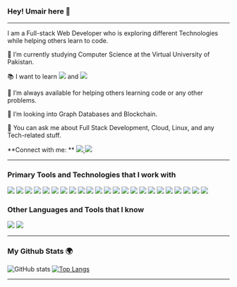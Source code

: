 ### Hey! Umair here 👋

---

<!-- <p align="center">
  <img src="https://raw.githubusercontent.com/Souravdey777/Souravdey777/master/Card.png" width="100%" title="Intro Card" alt="Intro Card">
</p> -->

I am a Full-stack Web Developer who is exploring different Technologies while helping others learn to code.

🌱 I’m currently studying Computer Science at the Virtual University of Pakistan.

:books: I want to learn <img src="https://img.shields.io/badge/-Flutter-3a495d?style=flat&logo=flutter&logoColor=67b7f7"> and <img src="https://img.shields.io/badge/Solidity-black?style=flat&logo=Solidity"/>

🤝 I’m always available for helping others learning code or any other problems.

🤔 I’m looking into Graph Databases and Blockchain.

💬 You can ask me about Full Stack Development, Cloud, Linux, and any Tech-related stuff.

**Connect with me: **
<a href="https://www.linkedin.com/in/syedumaircodes/">
<img src="https://img.shields.io/badge/LinkedIn-blue?style=flat&logo=linkedin&labelColor=blue" /></a><a href="twitter.com/SyedUmairCodes">
<img src="https://img.shields.io/badge/Twitter-blue?style=flat&logo=Twitter" />
</a>

---

### Primary Tools and Technologies that I work with

<img src = "https://img.shields.io/badge/-HTML5-E34F26?style=flat&logo=html5&logoColor=white"> <img src = "https://img.shields.io/badge/-CSS3-1572B6?style=flat&logo=css3&logoColor=white">
<img src="https://img.shields.io/badge/-Tailwind-22d3ee?style=flat&logo=tailwindcss&logoColor=white">
<img src="https://img.shields.io/badge/-JavaScript-eed718?style=flat&logo=javascript&logoColor=white">
<img src="https://img.shields.io/badge/-Sass-cc6699?style=flat&logo=sass&logoColor=white">
<img src="https://img.shields.io/badge/-React-000000?style=flat&logo=react&logoColor=00c8ff">
<img src="https://img.shields.io/badge/-MongoDB-4DB33D?style=flat&logo=mongodb&logoColor=FFFFFF">
<img src="https://img.shields.io/badge/-GraphQL-e535ab?style=flat&logo=graphql&logoColor=FFFFFF">
<img src="https://img.shields.io/badge/-MySQL-F29111?style=flat&logo=mysql&logoColor=FFFFFF">
<img src="https://img.shields.io/badge/-Express.js-787878?style=flat">
<img src="https://img.shields.io/badge/-Node.js-3C873A?style=flat&logo=Node.js&logoColor=white">
<img src="http://img.shields.io/badge/-Git-F1502F?style=flat&logo=git&logoColor=FFFFFF">
<img src="http://img.shields.io/badge/-Github-000000?style=flat&logo=github&logoColor=FFFFFF">
<img src="http://img.shields.io/badge/-VS%20Code-007ACC?style=flat&logo=visual%20studio%20code&logoColor=white">
<img src="http://img.shields.io/badge/-Vercel-black?style=flat&logo=vercel&logoColor=white">
<img src="http://img.shields.io/badge/-Linux-d64613?style=flat&logo=linux&logoColor=white">
<img src="http://img.shields.io/badge/-PostgreSQL-306189?style=flat&logo=postgresql&logoColor=white">
<img src="http://img.shields.io/badge/-Gatsby-purple?style=flat&logo=gatsby&logoColor=white">
<img src="http://img.shields.io/badge/-Next.js-black?style=flat&logo=next.js&logoColor=white">
<img src="http://img.shields.io/badge/-Netlify-90d1d9?style=flat&logo=netlify&logoColor=white">
<img src="http://img.shields.io/badge/-Jamstack-pink?style=flat&logo=jamstack&logoColor=white">
<img src="http://img.shields.io/badge/-Contentful-eb5a68?style=flat&logo=contentful&logoColor=white">
<img src="http://img.shields.io/badge/-Strapi-8e75ff?style=flat&logo=strapi&logoColor=white">
### Other Languages and Tools that I know

<img src="https://img.shields.io/badge/-Python-1572B6?style=flat&logo=python&logoColor=white"> <img src="https://img.shields.io/badge/-Firebase-FFA611?style=flat&logo=firebase&logoColor=FFFFFF">

---

### My Github Stats 🌍

![GitHub stats](https://github-readme-stats.vercel.app/api?username=SyedUmairCodes&show_icons=true) [![Top Langs](https://github-readme-stats.vercel.app/api/top-langs/?username=SyedUmairCodes&layout=compact)](https://github.com/SyedUmairCodes/github-readme-stats)



---
